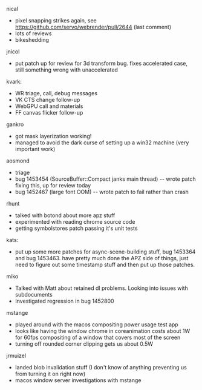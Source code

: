 nical
* pixel snapping strikes again, see https://github.com/servo/webrender/pull/2644 (last comment)
* lots of reviews
* bikeshedding



jnicol
* put patch up for review for 3d transform bug. fixes accelerated case, still something wrong with unaccelerated



kvark:
* WR triage, call, debug messages
* VK CTS change follow-up
* WebGPU call and materials
* FF canvas flicker follow-up



gankro
* got mask layerization working!
* managed to avoid the dark curse of setting up a win32 machine (very important work)



aosmond
* triage
* bug 1453454 (SourceBuffer::Compact janks main thread) -- wrote patch fixing this, up for review today
* bug 1452467 (large font OOM) -- wrote patch to fail rather than crash



rhunt
* talked with botond about more apz stuff
* experimented with reading chrome source code
* getting symbolstores patch passing it's unit tests



kats:
* put up some more patches for async-scene-building stuff, bug 1453364 and bug 1453463. have pretty much done the APZ side of things, just need to figure out some timestamp stuff and then put up those patches.



miko
* Talked with Matt about retained dl problems. Looking into issues with subdocuments
* Investigated regression in bug 1452800





mstange
* played around with the macos compositing power usage test app
* looks like having the window chrome in coreanimation costs about 1W for 60fps compositing of a window that covers most of the screen
* turning off rounded corner clipping gets us about 0.5W





jrmuizel
* landed blob invalidation stuff (I don't know of anything preventing us from turning it on right now)
* macos window server investigations with mstange





